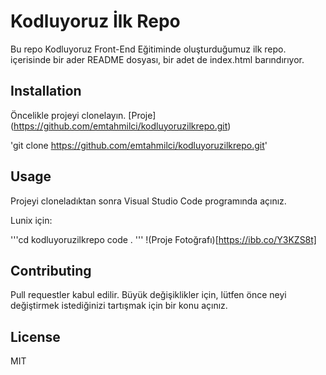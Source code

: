# Kodluyoruz İlk Repo

Bu repo Kodluyoruz Front-End Eğitiminde oluşturduğumuz ilk repo. içerisinde bir ader README dosyası, bir adet de index.html barındırıyor.

## Installation

Öncelikle projeyi clonelayın. [Proje] (https://github.com/emtahmilci/kodluyoruzilkrepo.git)

'git clone https://github.com/emtahmilci/kodluyoruzilkrepo.git'

## Usage

Projeyi cloneladıktan sonra Visual Studio Code programında açınız.

Lunix için:

'''cd kodluyoruzilkrepo
code . 
'''
!(Proje Fotoğrafı)[https://ibb.co/Y3KZS8t]

## Contributing

Pull requestler kabul edilir. Büyük değişiklikler için, lütfen önce neyi değiştirmek istediğinizi tartışmak için bir konu açınız. 


## License

MIT

